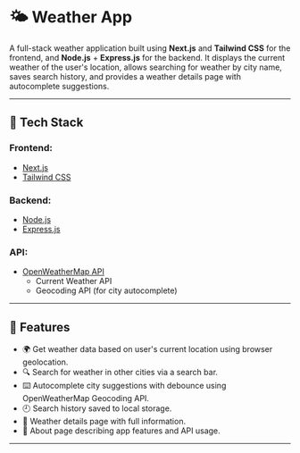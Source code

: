 # 🌤️ Weather App

A full-stack weather application built using **Next.js** and **Tailwind CSS** for the frontend, and **Node.js** + **Express.js** for the backend. It displays the current weather of the user's location, allows searching for weather by city name, saves search history, and provides a weather details page with autocomplete suggestions.

---

## 🔧 Tech Stack

### Frontend:
- [Next.js](https://nextjs.org/)
- [Tailwind CSS](https://tailwindcss.com/)

### Backend:
- [Node.js](https://nodejs.org/)
- [Express.js](https://expressjs.com/)

### API:
- [OpenWeatherMap API](https://openweathermap.org/api)
  - Current Weather API
  - Geocoding API (for city autocomplete)

---

## 📱 Features

- 🌍 Get weather data based on user's current location using browser geolocation.
- 🔍 Search for weather in other cities via a search bar.
- ⌨️ Autocomplete city suggestions with debounce using OpenWeatherMap Geocoding API.
- 🕘 Search history saved to local storage.
- 📄 Weather details page with full information.
- 📘 About page describing app features and API usage.

---
